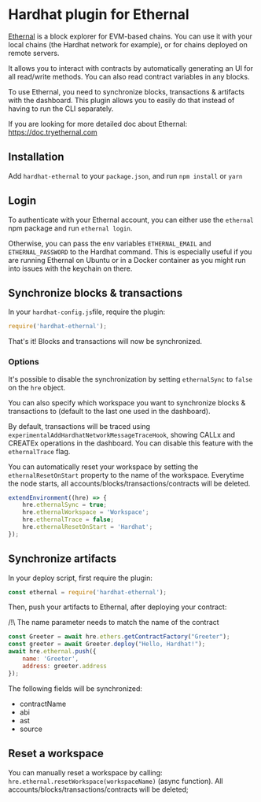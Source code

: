 # Hardhat plugin for Ethernal

[Ethernal](https://www.tryethernal.com) is a block explorer for EVM-based chains. You can use it with your local chains (the Hardhat network for example), or for chains deployed on remote servers.

It allows you to interact with contracts by automatically generating an UI for all read/write methods. You can also read contract variables in any blocks.

To use Ethernal, you need to synchronize blocks, transactions & artifacts with the dashboard. This plugin allows you to easily do that instead of having to run the CLI separately.

If you are looking for more detailed doc about Ethernal: https://doc.tryethernal.com

## Installation

Add ```hardhat-ethernal``` to your ```package.json```, and run ```npm install``` or ```yarn```

## Login

To authenticate with your Ethernal account, you can either use the ```ethernal``` npm package and run ```ethernal login```.

Otherwise, you can pass the env variables ```ETHERNAL_EMAIL``` and ```ETHERNAL_PASSWORD``` to the Hardhat command. This is especially useful if you are running Ethernal on Ubuntu or in a Docker container as you might run into issues with the keychain on there.

## Synchronize blocks & transactions

In your ```hardhat-config.js```file, require the plugin:
```js
require('hardhat-ethernal');
````

That's it! Blocks and transactions will now be synchronized.

### Options

It's possible to disable the synchronization by setting ```ethernalSync``` to ```false``` on the ```hre``` object.

You can also specify which workspace you want to synchronize blocks & transactions to (default to the last one used in the dashboard).

By default, transactions will be traced using ```experimentalAddHardhatNetworkMessageTraceHook```, showing CALLx and CREATEx operations in the dashboard.
You can disable this feature with the ```ethernalTrace``` flag.

You can automatically reset your workspace by setting the `ethernalResetOnStart` property to the name of the workspace. Everytime the node starts, all accounts/blocks/transactions/contracts will be deleted.
```js
extendEnvironment((hre) => {
    hre.ethernalSync = true;
    hre.ethernalWorkspace = 'Workspace';
    hre.ethernalTrace = false;
    hre.ethernalResetOnStart = 'Hardhat';
});
```

## Synchronize artifacts

In your deploy script, first require the plugin:
```js
const ethernal = require('hardhat-ethernal');
```
Then, push your artifacts to Ethernal, after deploying your contract:

/!\ The name parameter needs to match the name of the contract
```js
const Greeter = await hre.ethers.getContractFactory("Greeter");
const greeter = await Greeter.deploy("Hello, Hardhat!");
await hre.ethernal.push({
    name: 'Greeter',
    address: greeter.address
});
```
The following fields will be synchronized:
- contractName
- abi
- ast
- source

## Reset a workspace

You can manually reset a workspace by calling: `hre.ethernal.resetWorkspace(workspaceName)` (async function). All accounts/blocks/transactions/contracts will be deleted;
